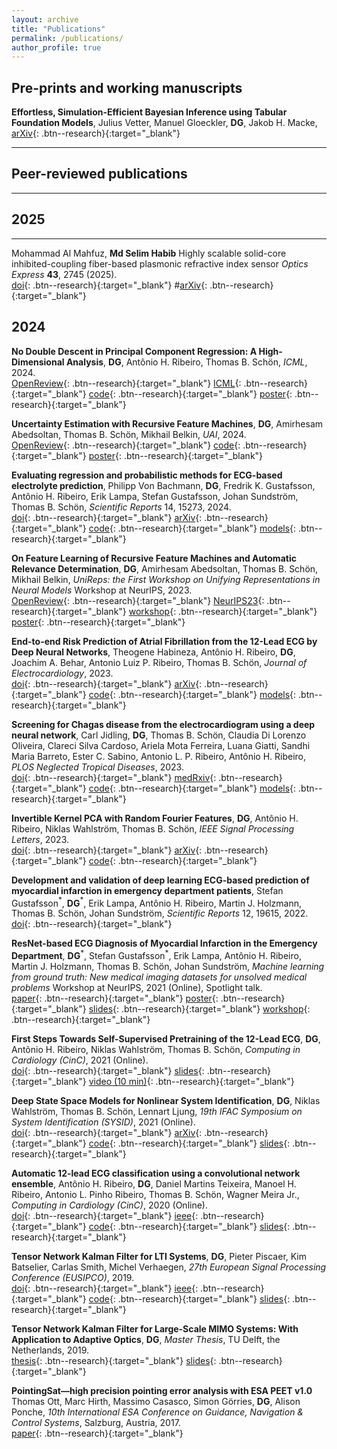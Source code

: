 ```yaml
---
layout: archive
title: "Publications"
permalink: /publications/
author_profile: true
---
```

## Pre-prints and working manuscripts
**Effortless, Simulation-Efficient Bayesian Inference using Tabular Foundation Models**,
Julius Vetter, Manuel Gloeckler, **DG**, Jakob H. Macke,
[arXiv](https://arxiv.org/abs/2504.17660){: .btn--research}{:target="_blank"}


---
## Peer-reviewed publications
---


## 2025

---

Mohammad Al Mahfuz, **Md Selim Habib** Highly scalable solid-core inhibited-coupling fiber-based plasmonic refractive index sensor
*Optics Express* **43**, 2745 (2025).\
[doi](https://doi.org/10.1364/OE.547833){: .btn--research}{:target="_blank"}
#[arXiv](https://arxiv.org/abs/2301.12832){: .btn--research}{:target="_blank"}

## 2024

**No Double Descent in Principal Component Regression: A High-Dimensional Analysis**,
**DG**, Antônio H. Ribeiro, Thomas B. Schön,
*ICML*, 2024.\
[OpenReview](https://openreview.net/forum?id=M4ejBhNNrn){: .btn--research}{:target="_blank"}
[ICML](https://icml.cc/virtual/2024/poster/34254){: .btn--research}{:target="_blank"}
[code](https://github.com/dgedon/PCR_spiked_covariance){: .btn--research}{:target="_blank"}
[poster](/files/pdf/posters/240724_ICML24_PCR_spiked_covariance.pdf){: .btn--research}{:target="_blank"}

**Uncertainty Estimation with Recursive Feature Machines**,
**DG**, Amirhesam Abedsoltan, Thomas B. Schön, Mikhail Belkin,
*UAI*, 2024.\
[OpenReview](https://openreview.net/forum?id=TBKLXswKnO){: .btn--research}{:target="_blank"}
[code](https://github.com/dgedon/rfm_uncertainty){: .btn--research}{:target="_blank"}
[poster](/files/pdf/posters/240718_UAI24_RFM_uncertainty.pdf){: .btn--research}{:target="_blank"}

**Evaluating regression and probabilistic methods for ECG-based electrolyte prediction**,
Philipp Von Bachmann, **DG**, Fredrik K. Gustafsson, Antônio H. Ribeiro, Erik Lampa, Stefan Gustafsson, Johan Sundström, Thomas B. Schön,
*Scientific Reports* 14, 15273, 2024.\
[doi](https://doi.org/10.1038/s41598-024-65223-w){: .btn--research}{:target="_blank"}
[arXiv](https://arxiv.org/abs/2212.13890){: .btn--research}{:target="_blank"}
[code](https://github.com/philippvb/ecg-electrolyte-regression){: .btn--research}{:target="_blank"}
[models](https://zenodo.org/records/7456316#.Y6CHPS8w1qs){: .btn--research}{:target="_blank"}

**On Feature Learning of Recursive Feature Machines and Automatic Relevance Determination**,
**DG**, Amirhesam Abedsoltan, Thomas B. Schön, Mikhail Belkin,
*UniReps: the First Workshop on Unifying Representations in Neural Models* Workshop at NeurIPS, 2023.\
[OpenReview](https://openreview.net/forum?id=I9dkBah6Z9){: .btn--research}{:target="_blank"}
[NeurIPS23](https://nips.cc/virtual/2023/80409){: .btn--research}{:target="_blank"}
[workshop](https://unireps.org/){: .btn--research}{:target="_blank"}
[poster](/files/pdf/posters/231215_NeurIPS23_RFM.pdf){: .btn--research}{:target="_blank"}

**End-to-end Risk Prediction of Atrial Fibrillation from the 12-Lead ECG by Deep Neural Networks**,
Theogene Habineza, Antônio H. Ribeiro, **DG**, Joachim A. Behar, Antonio Luiz P. Ribeiro, Thomas B. Schön,
*Journal of Electrocardiology*,
2023.\
[doi](https://doi.org/10.1016/j.jelectrocard.2023.09.011){: .btn--research}{:target="_blank"}
[arXiv](https://arxiv.org/abs/2309.16335){: .btn--research}{:target="_blank"}
[code](https://github.com/mygithth27/af-risk-prediction-by-ecg-dnn){: .btn--research}{:target="_blank"}
[models](https://zenodo.org/record/7038219#.Y9PhldLMJNw){: .btn--research}{:target="_blank"}

**Screening for Chagas disease from the electrocardiogram using a deep neural network**,
Carl Jidling, **DG**, Thomas B. Schön, Claudia Di Lorenzo Oliveira, Clareci Silva Cardoso, Ariela Mota Ferreira,
Luana Giatti, Sandhi Maria Barreto, Ester C. Sabino, Antonio L. P. Ribeiro, Antônio H. Ribeiro,
*PLOS Neglected Tropical Diseases*,
2023.\
[doi](https://doi.org/10.1371/journal.pntd.0011118){: .btn--research}{:target="_blank"}
[medRxiv](https://www.medrxiv.org/content/10.1101/2023.01.24.23284930v1){: .btn--research}{:target="_blank"}
[code](https://github.com/carji475/ecg-chagas){: .btn--research}{:target="_blank"}
[models](https://zenodo.org/record/7371624#.Y9jOs9LMIUG){: .btn--research}{:target="_blank"}

**Invertible Kernel PCA with Random Fourier Features**,
**DG**, Antônio H. Ribeiro, Niklas Wahlström, Thomas B. Schön,
*IEEE Signal Processing Letters*,
2023.\
[doi](https://ieeexplore.ieee.org/document/10123002/){: .btn--research}{:target="_blank"}
[arXiv](https://arxiv.org/abs/2303.05043){: .btn--research}{:target="_blank"}
[code](https://github.com/dgedon/invertible_kernel_PCA){: .btn--research}{:target="_blank"}

**Development and validation of deep learning ECG-based prediction of myocardial infarction in emergency department patients**,
Stefan Gustafsson$^\ast$, **DG**$^\ast$, Erik Lampa, Antônio H. Ribeiro, Martin J. Holzmann, Thomas B. Schön, Johan Sundström,
*Scientific Reports* 12, 19615, 2022.\
[doi](https://doi.org/10.1038/s41598-022-24254-x){: .btn--research}{:target="_blank"}


**ResNet-based ECG Diagnosis of Myocardial Infarction in the Emergency Department**,
**DG**$^\ast$, Stefan Gustafsson$^\ast$, Erik Lampa, Antônio H. Ribeiro, Martin J. Holzmann, Thomas B. Schön, Johan Sundström,
*Machine learning from ground truth: New medical imaging datasets for unsolved medical problems* Workshop at NeurIPS, 2021 (Online), Spotlight talk.\
[paper](/files/pdf/publications/21_NSTEMI_AI_Health_workshop.pdf){: .btn--research}{:target="_blank"}
[poster](/files/pdf/posters/211202_NSTEMI_AI4R_poster.pdf){: .btn--research}{:target="_blank"}
[slides](/files/pdf/slides/211214_neurips_gedon_handout.pdf){: .btn--research}{:target="_blank"}
[workshop](https://www.nightingalescience.org/conferences-2021){: .btn--research}{:target="_blank"}


**First Steps Towards Self-Supervised Pretraining of the 12-Lead ECG**,
**DG**, Antônio H. Ribeiro, Niklas Wahlström, Thomas B. Schön,
*Computing in Cardiology (CinC)*, 2021 (Online).\
[doi](https://www.doi.org/10.23919/CinC53138.2021.9662748){: .btn--research}{:target="_blank"}
[slides](/files/pdf/slides/210915_ssl_ecg_handout.pdf){: .btn--research}{:target="_blank"}
[video (10 min)](https://www.dropbox.com/s/bvpi2h7qzkg5kod/21_cinc_ssl_ecg.mp4?dl=0){: .btn--research}{:target="_blank"}


**Deep State Space Models for Nonlinear System Identification**,
**DG**, Niklas Wahlström, Thomas B. Schön, Lennart Ljung,
*19th IFAC Symposium on System Identification (SYSID)*, 2021 (Online).\
[doi](https://doi.org/10.1016/j.ifacol.2021.08.406){: .btn--research}{:target="_blank"}
[arXiv](https://arxiv.org/abs/2003.14162){: .btn--research}{:target="_blank"}
[code](https://github.com/dgedon/DeepSSM_SysID){: .btn--research}{:target="_blank"}
[slides](/files/pdf/slides/210715_sysid_daniel_handout.pdf){: .btn--research}{:target="_blank"}


**Automatic 12-lead ECG classification using a convolutional network ensemble**,
Antônio H. Ribeiro, **DG**, Daniel Martins Teixeira, Manoel H. Ribeiro, Antonio L. Pinho Ribeiro, Thomas B. Schön, Wagner Meira Jr.,
*Computing in Cardiology (CinC)*, 2020 (Online).\
[doi](https://www.doi.org/10.22489/CinC.2020.130){: .btn--research}{:target="_blank"}
[ieee](https://ieeexplore.ieee.org/document/9344356){: .btn--research}{:target="_blank"}
[code](https://github.com/antonior92/physionet-12ecg-classification){: .btn--research}{:target="_blank"}
[slides](/files/pdf/slides/200915_CinC.pdf){: .btn--research}{:target="_blank"}


**Tensor Network Kalman Filter for LTI Systems**,
**DG**, Pieter Piscaer, Kim Batselier, Carlas Smith, Michel Verhaegen,
*27th European Signal Processing Conference (EUSIPCO)*, 2019.\
[doi](https://doi.org/10.23919/EUSIPCO.2019.8902976){: .btn--research}{:target="_blank"}
[ieee](https://ieeexplore.ieee.org/abstract/document/8902976){: .btn--research}{:target="_blank"}
[code](https://github.com/dgedon/Tensor-Kalman-Filter){: .btn--research}{:target="_blank"}
[slides](/files/pdf/slides/190904_EUSIPCO_DanielGedon_handout.pdf){: .btn--research}{:target="_blank"}


**Tensor Network Kalman Filter for Large-Scale MIMO Systems: With Application to Adaptive Optics**,
**DG**,
*Master Thesis*, TU Delft, the Netherlands, 2019.\
[thesis](https://repository.tudelft.nl/islandora/object/uuid:2188c114-05ed-4fe6-9603-85de71e9bffd){: .btn--research}{:target="_blank"}
[slides](/files/pdf/slides/190705_MasterThesis_DanielGedon_handout.pdf){: .btn--research}{:target="_blank"}


**PointingSat—high precision pointing error analysis with ESA PEET v1.0**
Thomas Ott, Marc Hirth, Massimo Casasco, Simon Görries, **DG**, Alison Ponche,
*10th International ESA Conference on Guidance, Navigation & Control Systems*, Salzburg, Austria, 2017.\
[paper](http://peet.estec.esa.int/files/ESA_GNC2017_PEET_Application_Scenario.pdf){: .btn--research}{:target="_blank"}
